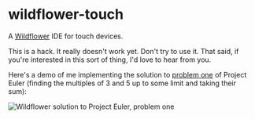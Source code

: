 # wildflower-touch

A [Wildflower](https://github.com/pschanely/wildflower) IDE for touch devices.

This is a hack.  It really doesn't work yet.  Don't try to use it.  That said, if you're interested in this sort of thing, I'd love to hear from you.

Here's a demo of me implementing the solution to [problem one](https://projecteuler.net/problem=1) of Project Euler (finding the multiples of 3 and 5 up to some limit and taking their sum):

![Wildflower solution to Project Euler, problem one](https://raw.githubusercontent.com/pschanely/wildflower-touch/master/eulerone.gif)

